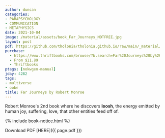 ```yaml
---
author: duncan
categories:
- PARAPSYCHOLOGY
- COMMUNICATION
- METAPHYSICS
date: 2021-10-04
image: /material/assets/book_Far_Journeys_NOTFREE.jpg
layout: post
pdf: https://github.com/tholonia/tholonia.github.io/raw/main/_material/assets/book_Far_Journeys_NOTFREE.zip
purchase:
  - https://www.thriftbooks.com/browse/?b.search=Far%20Journeys%20by%20Robert%20Monroe#b.s=mostPopular-desc&b.p=1&b.pp=30&b.oos&b.tile
  - From $11.89
  - Thriftbooks
ptags: [nokwgen-manual]
jday: 4282
tags:
- multiverse
- oobe
title: Far Journeys by Robert Monroe
---
```


Robert Monroe's 2nd book where he discovers **loosh**, the energy emitted by human joy, suffering, love, that other entities feed off of.

 <!--more-->

{% include book-notice.html %}

Download PDF  [HERE]({{ page.pdf }})